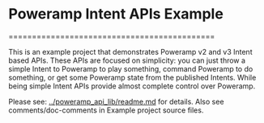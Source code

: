 # Poweramp Intent APIs Example
============================================

This is an example project that demonstrates Poweramp v2 and v3 Intent based APIs. These APIs are focused on simplicity: you can just
throw a simple Intent to Poweramp to play something, command Poweramp to do something, or get some Poweramp state from the published Intents.
While being simple Intent APIs provide almost complete control over Poweramp.

Please see: [../poweramp_api_lib/readme.md](../poweramp_api_lib/readme.md) for details. Also see comments/doc-comments in Example project source files.

